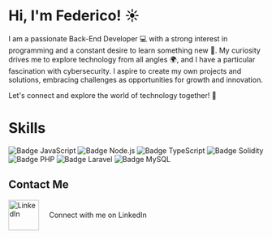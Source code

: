 # Hi, I'm Federico! ☀️

I am a passionate Back-End Developer 💻 with a strong interest in programming and a constant desire to learn something new 🚀. My curiosity drives me to explore technology from all angles 🌍, and I have a particular fascination with cybersecurity. I aspire to create my own projects and solutions, embracing challenges as opportunities for growth and innovation. 

Let's connect and explore the world of technology together! 🤝




# Skills

![Badge JavaScript](https://img.shields.io/badge/JavaScript-F7DF1E?style=flat&logo=javascript&logoColor=black)
![Badge Node.js](https://img.shields.io/badge/Node.js-8CC84B?style=flat&logo=node.js&logoColor=white)
![Badge TypeScript](https://img.shields.io/badge/TypeScript-007ACC?style=flat&logo=typescript&logoColor=white)
![Badge Solidity](https://img.shields.io/badge/Solidity-363636?style=flat&logo=solidity&logoColor=white)
![Badge PHP](https://img.shields.io/badge/PHP-777BB4?style=flat&logo=php&logoColor=white)
![Badge Laravel](https://img.shields.io/badge/Laravel-FF2D20?style=flat&logo=laravel&logoColor=white)
![Badge MySQL](https://img.shields.io/badge/MySQL-4479A1?style=flat&logo=mysql&logoColor=white)





## Contact Me

<div style="display: flex; align-items: center;">
    <a href="https://www.linkedin.com/in/federicoyingrasso/" style="margin-right: 20px;">
        <img src="https://upload.wikimedia.org/wikipedia/commons/0/01/LinkedIn_Logo.svg" alt="LinkedIn" style="width: 60px; height: 60px;" />
    </a>
    <span>Connect with me on LinkedIn</span>
</div>






